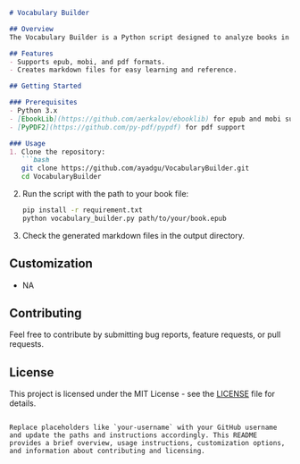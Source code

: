 ```markdown
# Vocabulary Builder

## Overview
The Vocabulary Builder is a Python script designed to analyze books in various formats (epub, mobi, pdf) and identify the most challenging words—those you might not be familiar with. The script then generates markdown files containing these words, facilitating an efficient way to learn and expand your vocabulary.

## Features
- Supports epub, mobi, and pdf formats.
- Creates markdown files for easy learning and reference.

## Getting Started

### Prerequisites
- Python 3.x
- [EbookLib](https://github.com/aerkalov/ebooklib) for epub and mobi support
- [PyPDF2](https://github.com/py-pdf/pypdf) for pdf support

### Usage
1. Clone the repository:
   ```bash
   git clone https://github.com/ayadgu/VocabularyBuilder.git
   cd VocabularyBuilder
   ```

2. Run the script with the path to your book file:
   ```bash
   pip install -r requirement.txt
   python vocabulary_builder.py path/to/your/book.epub
   ```

3. Check the generated markdown files in the output directory.

## Customization
- NA

## Contributing
Feel free to contribute by submitting bug reports, feature requests, or pull requests.

## License
This project is licensed under the MIT License - see the [LICENSE](LICENSE) file for details.
```

Replace placeholders like `your-username` with your GitHub username and update the paths and instructions accordingly. This README provides a brief overview, usage instructions, customization options, and information about contributing and licensing.
